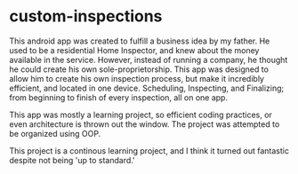 # custom-inspections

This android app was created to fulfill a business idea by my father. He used to be a residential Home Inspector, and knew about the money available in the service. However, instead of running a company, 
he thought he could create his own sole-proprietorship. This app was designed to allow him to create his own inspection process, but make it incredibly efficient, and located in one device.
Scheduling, Inspecting, and Finalizing; from beginning to finish of every inspection, all on one app.

This app was mostly a learning project, so efficient coding practices, or even architecture is thrown out the window. The project was attempted to be organized using OOP.

This project is a continous learning project, and I think it turned out fantastic despite not being 'up to standard.'
